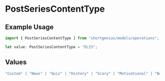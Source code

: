 # PostSeriesContentType

## Example Usage

```typescript
import { PostSeriesContentType } from "shortgenius/models/operations";

let value: PostSeriesContentType = "ELI5";
```

## Values

```typescript
"Custom" | "News" | "Quiz" | "History" | "Scary" | "Motivational" | "Bedtime" | "FunFacts" | "LifeTips" | "ELI5" | "Philosophy"
```